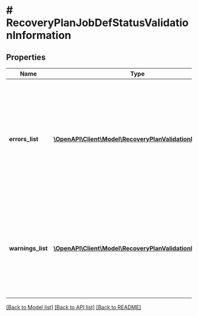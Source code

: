 # # RecoveryPlanJobDefStatusValidationInformation

## Properties

Name | Type | Description | Notes
------------ | ------------- | ------------- | -------------
**errors_list** | [**\OpenAPI\Client\Model\RecoveryPlanValidationMessage[]**](RecoveryPlanValidationMessage.md) | List of errors related to the Recovery Plan. These errors need to be resolved before any action can be executed on the Recovery Plan. | [optional]
**warnings_list** | [**\OpenAPI\Client\Model\RecoveryPlanValidationMessage[]**](RecoveryPlanValidationMessage.md) | List of warnings related to the Recovery Plan. These warnings do not prevent actions on the Recovery Plan. | [optional]

[[Back to Model list]](../../README.md#models) [[Back to API list]](../../README.md#endpoints) [[Back to README]](../../README.md)
